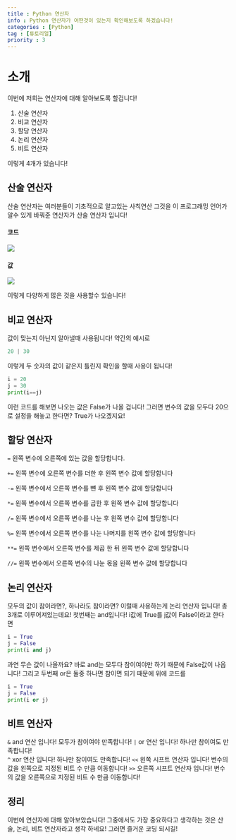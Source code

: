 ```yaml
---
title : Python 연산자
info : Python 연산자가 어떤것이 있는지 확인해보도록 하겠습니다!
categories : [Python]
tag : [튜토리얼]
priority : 3
---
```


# 소개
이번에 저희는 연산자에 대해 알아보도록 할겁니다!

1. 산술 연산자
2. 비교 연산자
3. 할당 연산자
4. 논리 연산자
5. 비트 연산자

이렇게 4개가 있습니다!



## 산술 연산자
산술 연산자는 여러분들이 기초적으로 알고있는 사칙연산 그것을 이 프로그래밍 언어가 알수 있게 바꿔준 연산자가 산술 연산자 입니다! 
#### 코드
![](https://media.discordapp.net/attachments/823315410077089792/979430133469421608/unknown.png)


#### 값
![](https://media.discordapp.net/attachments/823315410077089792/979431596094521394/unknown.png?width=464&height=676)

이렇게 다양하게 많은 것을 사용할수 있습니다!

## 비교 연산자
값이 맞는지 아닌지 알아낼때 사용됩니다! 약간의 예시로
```ex
20 | 30
```
이렇게 두 숫자의 값이 같은지 틀린지 확인을 할때 사용이 됩니다!
```python
i = 20
j = 30
print(i==j)
```
이런 코드를 해보면 나오는 값은
False가 나올 겁니다!
그러면 변수의 값을 모두다 20으로 설정을 해놓고 한다면?
True가 나오겠지요!

## 할당 연산자
`=` 왼쪽 변수에 오른쪽에 있는 값을 할당합니다.

`+=` 왼쪽 변수에 오른쪽 변수를 더한 후 왼쪽 변수 값에 할당합니다

`-=` 왼쪽 변수에서 오른쪽 변수를 뺸 후 왼쪽 변수 값에 할당합니다

`*=` 왼쪽 변수에서 오른쪽 변수를 곱한 후 왼쪽 변수 값에 할당합니다 

`/=` 왼쪽 변수에서 오른쪽 변수를 나눈 후 왼쪽 변수 값에 할당합니다

`%=` 왼쪽 변수에서 오른쪽 변수를 나눈 나머지를 왼쪽 변수 값에 할당합니다

`**=` 왼쪽 변수에서 오른쪽 변수를 제곱 한 뒤 왼쪽 변수 값에 할당합니다

`//=` 왼쪽 변수에서 오른쪽 변수의 나눈 몫을 왼쪽 변수 값에 할당합니다


## 논리 연산자
모두의 값이 참이라면?, 하나라도 참이라면?
이럴때 사용하는게 논리 연산자 입니다!
총 3개로 이루어져있는데요! 첫번째는 and입니다!
i값에 True를 j값이 False이라고 한다면
```python
i = True
j = False
print(i and j) 
```
과연 무슨 값이 나올까요? 바로 and는 모두다 참이여야만 하기 때문에 False값이 나옵니다!
그리고 두번째 or은 둘중 하나면 참이면 되기 때문에 위에 코드를
```python
i = True
j = False
print(i or j) 
```

## 비트 연산자
`&`	and 연산 입니다! 모두가 참이여야 만족합니다!
`|`	or 연산 입니다! 하나만 참이여도 만족합니다!  
`^`	xor 연산 입니다! 하나만 참이여도 만족합니다!
`<<` 왼쪽 시프트 연산자 입니다! 변수의 값을 왼쪽으로 지정된 비트 수 만큼 이동합니다!
`>>` 오른쪽 시프트 연산자 입니다! 변수의 값을 오른쪽으로 지정된 비트 수 만큼 이동합니다!  

## 정리
이번에 연산자에 대해 알아보았습니다! 그중에서도 가장 중요하다고 생각하는 것은 산술, 논리, 비트 연산자라고 생각 하네요! 그러면 즐거운 코딩 되시길!
